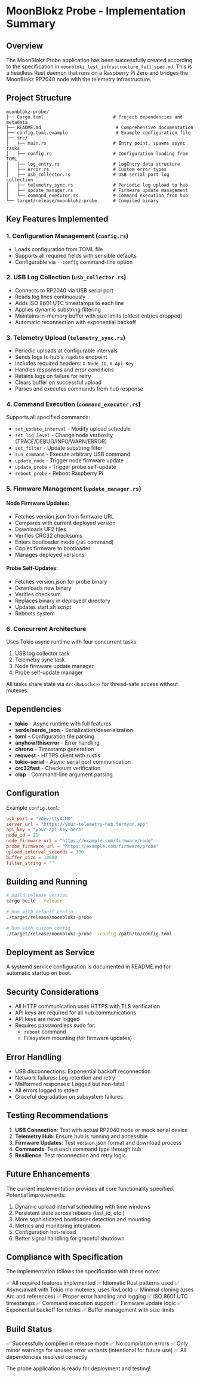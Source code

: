 # MoonBlokz Probe - Implementation Summary

## Overview

The MoonBlokz Probe application has been successfully created according to the specification in `moonblokz_test_infrastructure_full_spec.md`. This is a headless Rust daemon that runs on a Raspberry Pi Zero and bridges the MoonBlokz RP2040 node with the telemetry infrastructure.

## Project Structure

```
moonblokz-probe/
├── Cargo.toml                          # Project dependencies and metadata
├── README.md                            # Comprehensive documentation
├── config.toml.example                  # Example configuration file
├── src/
│   ├── main.rs                         # Entry point, spawns async tasks
│   ├── config.rs                       # Configuration loading from TOML
│   ├── log_entry.rs                    # LogEntry data structure
│   ├── error.rs                        # Custom error types
│   ├── usb_collector.rs                # USB serial port log collection
│   ├── telemetry_sync.rs               # Periodic log upload to hub
│   ├── update_manager.rs               # Firmware update management
│   └── command_executor.rs             # Command execution from hub
└── target/release/moonblokz-probe      # Compiled binary
```

## Key Features Implemented

### 1. Configuration Management (`config.rs`)
- Loads configuration from TOML file
- Supports all required fields with sensible defaults
- Configurable via `--config` command-line option

### 2. USB Log Collection (`usb_collector.rs`)
- Connects to RP2040 via USB serial port
- Reads log lines continuously
- Adds ISO 8601 UTC timestamps to each line
- Applies dynamic substring filtering
- Maintains in-memory buffer with size limits (oldest entries dropped)
- Automatic reconnection with exponential backoff

### 3. Telemetry Upload (`telemetry_sync.rs`)
- Periodic uploads at configurable intervals
- Sends logs to hub's `/update` endpoint
- Includes required headers: `X-Node-ID`, `X-Api-Key`
- Handles responses and error conditions
- Retains logs on failure for retry
- Clears buffer on successful upload
- Parses and executes commands from hub response

### 4. Command Execution (`command_executor.rs`)
Supports all specified commands:
- `set_update_interval` - Modify upload schedule
- `set_log_level` - Change node verbosity (TRACE/DEBUG/INFO/WARN/ERROR)
- `set_filter` - Update substring filter
- `run_command` - Execute arbitrary USB command
- `update_node` - Trigger node firmware update
- `update_probe` - Trigger probe self-update
- `reboot_probe` - Reboot Raspberry Pi

### 5. Firmware Management (`update_manager.rs`)

#### Node Firmware Updates:
- Fetches version.json from firmware URL
- Compares with current deployed version
- Downloads UF2 files
- Verifies CRC32 checksums
- Enters bootloader mode (`/BS` command)
- Copies firmware to bootloader
- Manages deployed versions

#### Probe Self-Updates:
- Fetches version.json for probe binary
- Downloads new binary
- Verifies checksum
- Replaces binary in deployed/ directory
- Updates start.sh script
- Reboots system

### 6. Concurrent Architecture
Uses Tokio async runtime with four concurrent tasks:
1. USB log collector task
2. Telemetry sync task
3. Node firmware update manager
4. Probe self-update manager

All tasks share state via `Arc<RwLock<>>` for thread-safe access without mutexes.

## Dependencies

- **tokio** - Async runtime with full features
- **serde/serde_json** - Serialization/deserialization
- **toml** - Configuration file parsing
- **anyhow/thiserror** - Error handling
- **chrono** - Timestamp generation
- **reqwest** - HTTPS client with rustls
- **tokio-serial** - Async serial port communication
- **crc32fast** - Checksum verification
- **clap** - Command-line argument parsing

## Configuration

Example `config.toml`:
```toml
usb_port = "/dev/ttyACM0"
server_url = "https://your-telemetry-hub.fermyon.app"
api_key = "your-api-key-here"
node_id = 21
node_firmware_url = "https://example.com/firmware/node"
probe_firmware_url = "https://example.com/firmware/probe"
upload_interval_seconds = 300
buffer_size = 10000
filter_string = ""
```

## Building and Running

```bash
# Build release version
cargo build --release

# Run with default config
./target/release/moonblokz-probe

# Run with custom config
./target/release/moonblokz-probe --config /path/to/config.toml
```

## Deployment as Service

A systemd service configuration is documented in README.md for automatic startup on boot.

## Security Considerations

- All HTTP communication uses HTTPS with TLS verification
- API keys are required for all hub communications
- API keys are never logged
- Requires passwordless sudo for:
  - `reboot` command
  - Filesystem mounting (for firmware updates)

## Error Handling

- USB disconnections: Exponential backoff reconnection
- Network failures: Log retention and retry
- Malformed responses: Logged but non-fatal
- All errors logged to stderr
- Graceful degradation on subsystem failures

## Testing Recommendations

1. **USB Connection**: Test with actual RP2040 node or mock serial device
2. **Telemetry Hub**: Ensure hub is running and accessible
3. **Firmware Updates**: Test version.json format and download process
4. **Commands**: Test each command type through hub
5. **Resilience**: Test reconnection and retry logic

## Future Enhancements

The current implementation provides all core functionality specified. Potential improvements:

1. Dynamic upload interval scheduling with time windows
2. Persistent state across reboots (last_id, etc.)
3. More sophisticated bootloader detection and mounting
4. Metrics and monitoring integration
5. Configuration hot-reload
6. Better signal handling for graceful shutdown

## Compliance with Specification

The implementation follows the specification with these notes:

✅ All required features implemented
✅ Idiomatic Rust patterns used
✅ Async/await with Tokio (no mutexes, uses RwLock)
✅ Minimal cloning (uses Arc and references)
✅ Proper error handling and logging
✅ ISO 8601 UTC timestamps
✅ Command execution support
✅ Firmware update logic
✅ Exponential backoff for retries
✅ Buffer management with size limits

## Build Status

✅ Successfully compiled in release mode
✅ No compilation errors
✅ Only minor warnings for unused error variants (intentional for future use)
✅ All dependencies resolved correctly

The probe application is ready for deployment and testing!
